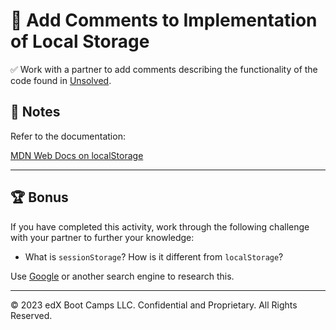 # 📐 Add Comments to Implementation of Local Storage

✅ Work with a partner to add comments describing the functionality of the code found in [Unsolved](./Unsolved/assets/js/script.js).

## 📝 Notes

Refer to the documentation: 

[MDN Web Docs on localStorage](https://developer.mozilla.org/en-US/docs/Web/API/Window/localStorage)

---

## 🏆 Bonus

If you have completed this activity, work through the following challenge with your partner to further your knowledge:

* What is `sessionStorage`? How is it different from `localStorage`?  

Use [Google](https://www.google.com) or another search engine to research this.

---
© 2023 edX Boot Camps LLC. Confidential and Proprietary. All Rights Reserved.
